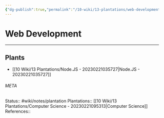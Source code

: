 ```yaml
---
{"dg-publish":true,"permalink":"/10-wiki/13-plantations/web-development-20230221035745/"}
---
```


# Web Development
---



## Plants
- [[10 Wiki/13 Plantations/Node.JS - 20230221035727\|Node.JS - 20230221035727]]




###### META
Status:: #wiki/notes/plantation
Plantations:: [[10 Wiki/13 Plantations/Computer Science - 20230221095313\|Computer Science]]
References:: 
